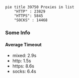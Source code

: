
```mermaid
pie title 39750 Proxies in list
    "HTTP" : 23829
    "HTTPS": 5845
    "SOCKS" : 14468
```

### Some Info
#### Average Timeout

- mixed: 2.9s
- http: 1.5s
- https: 8.6s
- socks: 6.4s